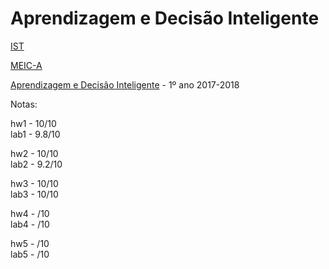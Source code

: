 # Aprendizagem e Decisão Inteligente

[IST](https://tecnico.ulisboa.pt/pt/) 

[MEIC-A](https://fenix.tecnico.ulisboa.pt/cursos/meic-a)

[Aprendizagem e Decisão Inteligente](https://fenix.tecnico.ulisboa.pt/disciplinas/ADI26/2017-2018/2-semestre) - 1º ano 2017-2018

Notas:

hw1 - 10/10  
lab1 - 9.8/10

hw2 - 10/10  
lab2 - 9.2/10  

hw3 - 10/10   
lab3 - 10/10  

hw4 - /10  
lab4 - /10  

hw5 - /10  
lab5 - /10 

